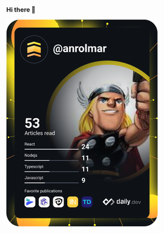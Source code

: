 ### Hi there 👋

<a href="https://app.daily.dev/DailyDevTips"><img src="https://github.com/anrolmar/anrolmar/blob/master/devcard.svg" width="400" alt="Angel Roldán Martinez's Dev Card"/></a>
<!--
**anrolmar/anrolmar** is a ✨ _special_ ✨ repository because its `README.md` (this file) appears on your GitHub profile.

Here are some ideas to get you started:

- 🔭 I’m currently working on ...
- 🌱 I’m currently learning ...
- 👯 I’m looking to collaborate on ...
- 🤔 I’m looking for help with ...
- 💬 Ask me about ...
- 📫 How to reach me: ...
- 😄 Pronouns: ...
- ⚡ Fun fact: ...
-->
